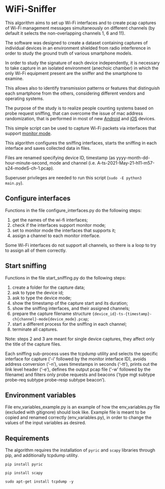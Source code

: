 # WiFi-Sniffer

This algorithm aims to set up Wi-Fi interfaces and to create pcap captures of Wi-Fi management messages simultaneously on different channels (by default it selects the non-overlapping channels 1, 6 and 11).

The software was designed to create a dataset containing captures of individual devices in an environment shielded from radio interference in order to study the ground truth of various smartphone models.

In order to study the signature of each device independently, it is necessary to take capture in an isolated environment (anechoic chamber) in which the only Wi-Fi equipment present are the sniffer and the smartphone to examine. 

This allows also to identify transmission patterns or features that distinguish each smartphone from the others, considering different vendors and operating systems.

The purpose of the study is to realize people counting systems based on probe request sniffing, that can overcome the issue of mac address randomization, that is performed in most of new [Android](https://source.android.com/devices/tech/connect/wifi-mac-randomization) and [iOS](https://support.apple.com/en-gb/guide/security/secb9cb3140c/web) devices.

This simple script can be used to capture Wi-Fi packets via interfaces that support [monitor mode](https://en.wikipedia.org/wiki/Monitor_mode).

This algorithm configures the sniffing interfaces, starts the sniffing in each interface and saves collected data in files.

Files are renamed specifying device ID, timestamp (as yyyy-month-dd-hour-minute-second, mode and channel (i.e. A-ts-2021-May-21-h11-m57-s24-modeS-ch-1.pcap).

Superuser privileges are needed to run this script (`sudo -E python3 main.py`).

## Configure interfaces
Functions in the file configure_interfaces.py do the following steps:

1) get the names of the wi-fi interfaces;
2) check if the interfaces support monitor mode;
3) set to monitor mode the interfaces that supports it;
3) assign a channel to each monitor interface.

Some Wi-Fi interfaces do not support all channels, so there is a loop to try to assign all of them correctly.

## Start sniffing
Functions in the file start_sniffing.py do the following steps:
1) create a folder for the capture data;
2) ask to type the device id;
3) ask to type the device mode;
4) show the timestamp of the capture start and its duration;
5) show the sniffing interfaces, and their assigned channels;
6) prepare the capture filename structure
`{device_id}-ts-{timestamp}-ch{channel}-mode{device_mode}.pcap`;
7) start a different process for the sniffing in each channel;
8) terminate all captures.

Note: steps 2 and 3 are meant for single device captures, they affect only the title of the capture files.

Each sniffing sub-process uses the tcpdump utility and selects the specific interface for capture (‘-i’ followed by the monitor interface ID), avoids address conversion (‘-n’), uses timestamps in  seconds (‘-tt’), prints out the link level header (‘-e’), defines the output pcap file (‘-w’ followed by the filename) and filters only probe requests and beacons ('type mgt subtype probe-req subtype probe-resp subtype beacon’).


## Environment variables
File env_variables_example.py is an example of how the env_variables.py file (excluded with gitignore) should look like.
Example file is meant to be copied and renamed correctly (env_variables.py), in order to change the values of the input variables as desired.

## Requirements
The algorithm requires the installation of `pyric` and `scapy` libraries through pip, and additionally tcpdump utility.

`pip install pyric`

`pip install scapy`

`sudo apt-get install tcpdump -y`
